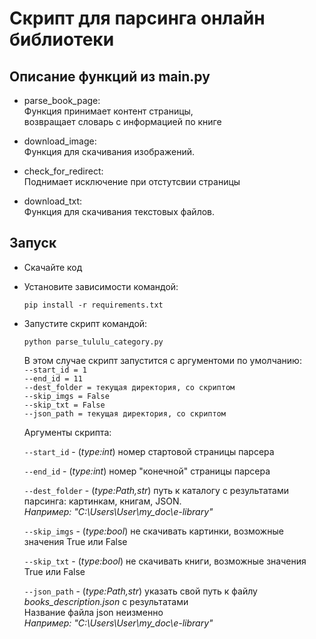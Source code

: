 # Скрипт для парсинга онлайн библиотеки


## Описание функций из main.py

- parse_book_page:  
  Функция принимает контент страницы,  
  возвращает словарь с информацией по книге 
            
- download_image:  
    Функция для скачивания изображений.    
        
- check_for_redirect:  
Поднимает исключение при отстутсвии страницы

- download_txt:  
    Функция для скачивания текстовых файлов. 
 
## Запуск

- Скачайте код
- Установите зависимости командой:
  ```
  pip install -r requirements.txt
   ```
- Запустите скрипт командой:
  ```
  python parse_tululu_category.py
  ```
  В этом случае скрипт запустится с аргументоми по умолчанию:  
  `--start_id = 1`  
  `--end_id = 11`  
  `--dest_folder = текущая директория, со скриптом`  
  `--skip_imgs = False`  
  `--skip_txt = False`  
  `--json_path = текущая директория, со скриптом`  
  
  Аргументы скрипта:  
  
  `--start_id` - (*type:int*) номер стартовой страницы парсера  
  
  `--end_id` - (*type:int*) номер "конечной" страницы парсера 
  
  `--dest_folder` - (*type:Path,str*) путь к каталогу с результатами парсинга: картинкам, книгам, JSON.  
  *Например: "C:\Users\User\my_doc\e-library"*  
  
  `--skip_imgs` - (*type:bool*) не скачивать картинки, возможные значения True или False   
  
  `--skip_txt` - (*type:bool*) не скачивать книги, возможные значения True или False   
  
  `--json_path` - (*type:Path,str*) указать свой путь к файлу *books_description.json* с результатами  
  Название файла json неизменно    
  *Например: "C:\Users\User\my_doc\e-library"* 
  

